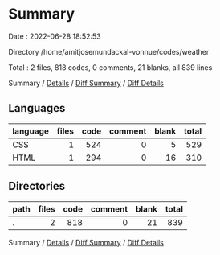 # Summary

Date : 2022-06-28 18:52:53

Directory /home/amitjosemundackal-vonnue/codes/weather

Total : 2 files,  818 codes, 0 comments, 21 blanks, all 839 lines

Summary / [Details](details.md) / [Diff Summary](diff.md) / [Diff Details](diff-details.md)

## Languages
| language | files | code | comment | blank | total |
| :--- | ---: | ---: | ---: | ---: | ---: |
| CSS | 1 | 524 | 0 | 5 | 529 |
| HTML | 1 | 294 | 0 | 16 | 310 |

## Directories
| path | files | code | comment | blank | total |
| :--- | ---: | ---: | ---: | ---: | ---: |
| . | 2 | 818 | 0 | 21 | 839 |

Summary / [Details](details.md) / [Diff Summary](diff.md) / [Diff Details](diff-details.md)